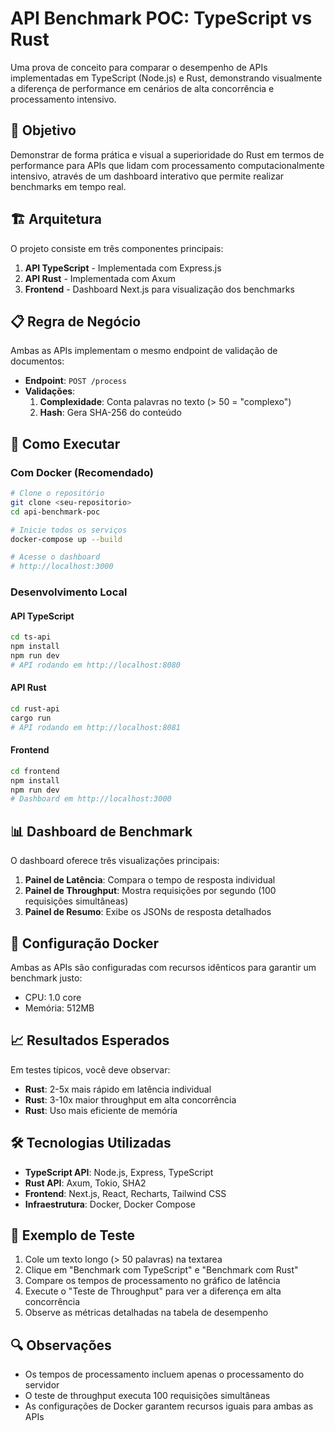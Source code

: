 # API Benchmark POC: TypeScript vs Rust

Uma prova de conceito para comparar o desempenho de APIs implementadas em TypeScript (Node.js) e Rust, demonstrando visualmente a diferença de performance em cenários de alta concorrência e processamento intensivo.

## 🎯 Objetivo

Demonstrar de forma prática e visual a superioridade do Rust em termos de performance para APIs que lidam com processamento computacionalmente intensivo, através de um dashboard interativo que permite realizar benchmarks em tempo real.

## 🏗️ Arquitetura

O projeto consiste em três componentes principais:

1. **API TypeScript** - Implementada com Express.js
2. **API Rust** - Implementada com Axum
3. **Frontend** - Dashboard Next.js para visualização dos benchmarks

## 📋 Regra de Negócio

Ambas as APIs implementam o mesmo endpoint de validação de documentos:

- **Endpoint**: `POST /process`
- **Validações**:
  1. **Complexidade**: Conta palavras no texto (> 50 = "complexo")
  2. **Hash**: Gera SHA-256 do conteúdo

## 🚀 Como Executar

### Com Docker (Recomendado)

```bash
# Clone o repositório
git clone <seu-repositorio>
cd api-benchmark-poc

# Inicie todos os serviços
docker-compose up --build

# Acesse o dashboard
# http://localhost:3000
```

### Desenvolvimento Local

#### API TypeScript
```bash
cd ts-api
npm install
npm run dev
# API rodando em http://localhost:8080
```

#### API Rust
```bash
cd rust-api
cargo run
# API rodando em http://localhost:8081
```

#### Frontend
```bash
cd frontend
npm install
npm run dev
# Dashboard em http://localhost:3000
```

## 📊 Dashboard de Benchmark

O dashboard oferece três visualizações principais:

1. **Painel de Latência**: Compara o tempo de resposta individual
2. **Painel de Throughput**: Mostra requisições por segundo (100 requisições simultâneas)
3. **Painel de Resumo**: Exibe os JSONs de resposta detalhados

## 🔧 Configuração Docker

Ambas as APIs são configuradas com recursos idênticos para garantir um benchmark justo:
- CPU: 1.0 core
- Memória: 512MB

## 📈 Resultados Esperados

Em testes típicos, você deve observar:
- **Rust**: 2-5x mais rápido em latência individual
- **Rust**: 3-10x maior throughput em alta concorrência
- **Rust**: Uso mais eficiente de memória

## 🛠️ Tecnologias Utilizadas

- **TypeScript API**: Node.js, Express, TypeScript
- **Rust API**: Axum, Tokio, SHA2
- **Frontend**: Next.js, React, Recharts, Tailwind CSS
- **Infraestrutura**: Docker, Docker Compose

## 📝 Exemplo de Teste

1. Cole um texto longo (> 50 palavras) na textarea
2. Clique em "Benchmark com TypeScript" e "Benchmark com Rust"
3. Compare os tempos de processamento no gráfico de latência
4. Execute o "Teste de Throughput" para ver a diferença em alta concorrência
5. Observe as métricas detalhadas na tabela de desempenho

## 🔍 Observações

- Os tempos de processamento incluem apenas o processamento do servidor
- O teste de throughput executa 100 requisições simultâneas
- As configurações de Docker garantem recursos iguais para ambas as APIs